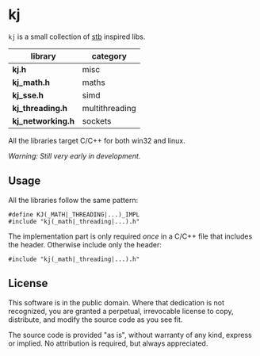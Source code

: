 # kj

`kj` is a small collection of [stb](https://github.com/nothings/stb) inspired libs.

library             | category
--------------------|----------
**kj.h**            | misc
**kj_math.h**       | maths
**kj_sse.h**        | simd
**kj_threading.h**  | multithreading
**kj_networking.h** | sockets

All the libraries target C/C++ for both win32 and linux.

*Warning: Still very early in development.*

## Usage

All the libraries follow the same pattern:

```
#define KJ(_MATH|_THREADING|...)_IMPL
#include "kj(_math|_threading|...).h"
```

The implementation part is only required *once* in a C/C++ file that includes
the header. Otherwise include only the header:

```
#include "kj(_math|_threading|...).h"
```

## License

This software is in the public domain. Where that dedication is not recognized,
you are granted a perpetual, irrevocable license to copy, distribute, and modify
the source code as you see fit.

The source code is provided "as is", without warranty of any kind, express or implied.
No attribution is required, but always appreciated.
